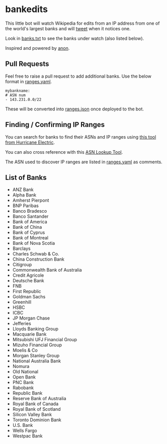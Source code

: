 # bankedits

This little bot will watch Wikipedia for edits from an IP address from one of the world's largest banks and will [tweet](https://twitter.com/bankedits) when it notices one.

Look in [banks.txt](banks.txt) to see the banks under watch (also listed below).

Inspired and powered by [anon](https://github.com/edsu/anon).

## Pull Requests

Feel free to raise a pull request to add additional banks. Use the below format in [ranges.yaml](ranges.yaml).

    mybankname:
    # ASN num
    - 143.231.0.0/22

These will be converted into [ranges.json](ranges.json) once deployed to the bot.

## Finding / Confirming IP Ranges

You can search for banks to find their ASNs and IP ranges using [this tool from Hurricane Electric](https://bgp.he.net/).

You can also cross reference with this [ASN Lookup Tool](https://www.ultratools.com/tools/asnInfoResult). 

The ASN used to discover IP ranges are listed in [ranges.yaml](ranges.yaml) as comments. 

## List of Banks

* ANZ Bank
* Alpha Bank
* Amherst Pierpont
* BNP Paribas
* Banco Bradesco
* Banco Santander
* Bank of America
* Bank of China
* Bank of Cyprus
* Bank of Montreal
* Bank of Nova Scotia
* Barclays
* Charles Schwab & Co.
* China Construction Bank
* Citigroup
* Commonwealth Bank of Australia
* Credit Agricole
* Deutsche Bank
* FNB
* First Republic
* Goldman Sachs
* Greenhill
* HSBC
* ICBC
* JP Morgan Chase
* Jefferies
* Lloyds Banking Group
* Macquarie Bank
* Mitsubishi UFJ Financial Group
* Mizuho Financial Group
* Moelis & Co
* Morgan Stanley Group
* National Australia Bank
* Nomura
* Old National
* Open Bank
* PNC Bank
* Rabobank
* Republic Bank
* Reserve Bank of Australia
* Royal Bank of Canada
* Royal Bank of Scotland
* Silicon Valley Bank
* Toronto Dominion Bank
* U.S. Bank
* Wells Fargo
* Westpac Bank
